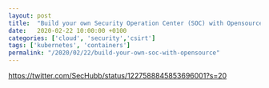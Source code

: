 ```yaml
---
layout: post
title:  "Build your own Security Operation Center (SOC) with Opensource"
date:   2020-02-22 10:00:00 +0100
categories: ['cloud', 'security','csirt'] 
tags: ['kubernetes', 'containers']
permalink: "/2020/02/22/build-your-own-soc-with-opensource"
---
```


https://twitter.com/SecHubb/status/1227588845853696001?s=20